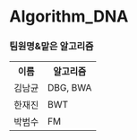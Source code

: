 # Algorithm_DNA
### 팀원명&맡은 알고리즘
 <table>
	<th>이름</th>
	<th>알고리즘</th>
	<tr><!-- 첫번째 줄 시작 -->
	    <td>김남균</td>
	    <td>DBG, BWA</td>
	</tr><!-- 첫번째 줄 끝 -->
	<tr><!-- 두번째 줄 시작 -->
	    <td>한재진</td>
	    <td>BWT</td>
	</tr><!-- 두번째 줄 끝 -->
  <tr><!-- 세번째 줄 시작 -->
	    <td>박범수</td>
	    <td>FM</td>
	</tr><!-- 세번째 줄 끝 -->
    </table>
